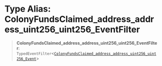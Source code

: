 # Type Alias: ColonyFundsClaimed\_address\_address\_uint256\_uint256\_EventFilter

> **ColonyFundsClaimed\_address\_address\_uint256\_uint256\_EventFilter**: `TypedEventFilter`\<[`ColonyFundsClaimed_address_address_uint256_uint256_Event`](ColonyFundsClaimed_address_address_uint256_uint256_Event.md)\>
